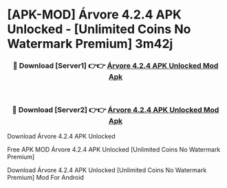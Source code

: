 # [APK-MOD] Árvore 4.2.4 APK Unlocked - [Unlimited Coins No Watermark Premium] 3m42j



<div align="center">
<h3>🔴 Download [Server1] 👉👉 <a href="https://momento.my/?title=Árvore_4.2.4_APK_Unlocked">Árvore 4.2.4 APK Unlocked Mod Apk</a></h3><br>

<h3>🔴 Download [Server2] 👉👉 <a href="https://momento.my/?title=Árvore_4.2.4_APK_Unlocked">Árvore 4.2.4 APK Unlocked Mod Apk</a></h3>
</div>



Download Árvore 4.2.4 APK Unlocked 

Free APK MOD Árvore 4.2.4 APK Unlocked [Unlimited Coins No Watermark Premium]

Download Árvore 4.2.4 APK Unlocked [Unlimited Coins No Watermark Premium] Mod For Android
